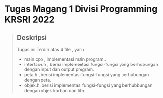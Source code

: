 # Tugas Magang 1 Divisi Programming KRSRI 2022 
> ## Deskripsi 
>  Tugas ini Terdiri atas 4 file , yaitu
> - main.cpp , implementasi main program..
> - interface.h , berisi implementasi fungsi-fungsi yang berhubungan dengan input dan output program.
> - peta.h , berisi implementasi fungsi-fungsi yang berhubungan dengan peta.
> - objek.h, berisi implementasi fungsi-fungsi yang berhubbungan dengan objek korban dan lilin.
